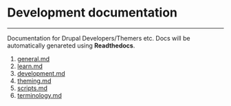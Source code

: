 # Development documentation
--------------------------------

Documentation for Drupal Developers/Themers etc. 
Docs will be automatically genareted using **Readthedocs**.

1. [general.md](docs/general.md)
2. [learn.md](docs/learn.md)
3. [development.md](docs/development.md)
4. [theming.md](docs/theming.md)
5. [scripts.md](docs/scripts.md)
6. [terminology.md](docs/terminology.md)


